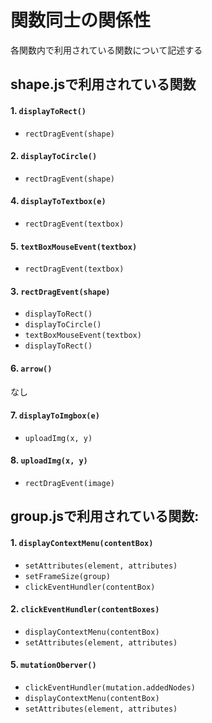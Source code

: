 # 関数同士の関係性
各関数内で利用されている関数について記述する

## shape.jsで利用されている関数

#### 1. `displayToRect()`
  - `rectDragEvent(shape)`

#### 2. `displayToCircle()`
  - `rectDragEvent(shape)`

#### 4. `displayToTextbox(e)`
  - `rectDragEvent(textbox)`

#### 5. `textBoxMouseEvent(textbox)`
  - `rectDragEvent(textbox)`

#### 3. `rectDragEvent(shape)`
 - `displayToRect()`
 - `displayToCircle()`
 - `textBoxMouseEvent(textbox)`
 - `displayToRect()`

#### 6. `arrow()`
 なし

#### 7. `displayToImgbox(e)`
  - `uploadImg(x, y)`

#### 8. `uploadImg(x, y)`

  - `rectDragEvent(image)`

## group.jsで利用されている関数:

#### 1. `displayContextMenu(contentBox)`
  - `setAttributes(element, attributes)`
  - `setFrameSize(group)`
  - `clickEventHundler(contentBox)`

#### 2. `clickEventHundler(contentBoxes)`
  - `displayContextMenu(contentBox)`
  - `setAttributes(element, attributes)`

#### 5. `mutationOberver()`
  - `clickEventHundler(mutation.addedNodes)`
  - `displayContextMenu(contentBox)`
  - `setAttributes(element, attributes)`
